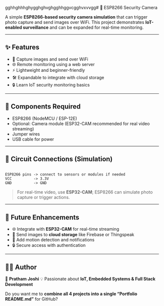 gghhghhhghygghghvghgghhggvcgghvxvvgg# 📡 ESP8266 Security Camera  

A simple **ESP8266-based security camera simulation** that can trigger photo capture and send images over WiFi. This project demonstrates **IoT-enabled surveillance** and can be expanded for real-time monitoring.  

---

## ✨ Features
- 📸 Capture images and send over WiFi  
- 🌐 Remote monitoring using a web server  
- ⚡ Lightweight and beginner-friendly  
- 🛠️ Expandable to integrate with cloud storage  
- 🔒 Learn IoT security monitoring basics  

---

## 🧰 Components Required
- ESP8266 (NodeMCU / ESP-12E)  
- Optional: Camera module (ESP32-CAM recommended for real video streaming)  
- Jumper wires  
- USB cable for power  

---

## 📌 Circuit Connections (Simulation)
```

ESP8266 pins -> connect to sensors or modules if needed
VCC          -> 3.3V
GND          -> GND

````
> For real-time video, use **ESP32-CAM**; ESP8266 can simulate photo capture or trigger actions.  


---

## 🚀 Future Enhancements

* 🌐 Integrate with **ESP32-CAM** for real-time streaming
* 📡 Send images to **cloud storage** like Firebase or Thingspeak
* 🔔 Add motion detection and notifications
* 🔒 Secure access with authentication

---

## 🧑‍💻 Author

👤 **Pratham Joshi**
💡 Passionate about **IoT, Embedded Systems & Full Stack Development**


Do you want me to **combine all 4 projects into a single “Portfolio README.md”** for GitHub?
```
